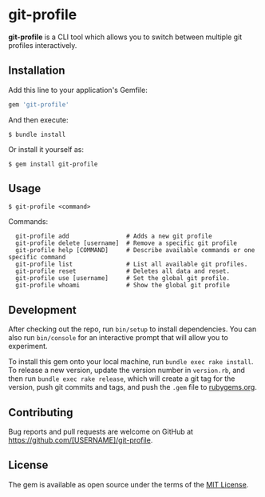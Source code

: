 # git-profile

**git-profile** is a CLI tool which allows you to switch between multiple git profiles interactively.

## Installation

Add this line to your application's Gemfile:

```ruby
gem 'git-profile'
```

And then execute:

    $ bundle install

Or install it yourself as:

    $ gem install git-profile

## Usage

`$ git-profile <command>`

Commands:
```
  git-profile add                # Adds a new git profile
  git-profile delete [username]  # Remove a specific git profile
  git-profile help [COMMAND]     # Describe available commands or one specific command
  git-profile list               # List all available git profiles.
  git-profile reset              # Deletes all data and reset.
  git-profile use [username]     # Set the global git profile.
  git-profile whoami             # Show the global git profile
```

## Development

After checking out the repo, run `bin/setup` to install dependencies. You can also run `bin/console` for an interactive prompt that will allow you to experiment.

To install this gem onto your local machine, run `bundle exec rake install`. To release a new version, update the version number in `version.rb`, and then run `bundle exec rake release`, which will create a git tag for the version, push git commits and tags, and push the `.gem` file to [rubygems.org](https://rubygems.org).

## Contributing

Bug reports and pull requests are welcome on GitHub at https://github.com/[USERNAME]/git-profile.


## License

The gem is available as open source under the terms of the [MIT License](https://opensource.org/licenses/MIT).
